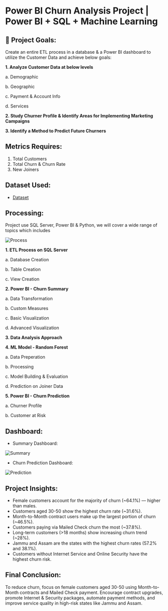 # Power BI Churn Analysis Project | Power BI + SQL + Machine Learning
## 🎯 Project Goals:
Create an entire ETL process in a database & a Power BI dashboard to utilize the Customer Data and achieve below goals:

**1. Analyze Customer Data at below levels**

   a. Demographic

   b. Geographic
  
   c. Payment & Account Info
  
   d. Services
  
**2. Study Churner Profile & Identify Areas for Implementing Marketing Campaigns**

**3. Identify a Method to Predict Future Churners**
## Metrics Requires:
1. Total Customers
2. Total Churn & Churn Rate
3. New Joiners

## Dataset Used:
- <a href= "https://github.com/TrieuTuanVi/Churn_Analysis/commit/6e097e3d31e4cb1d1d0d32e1dba5649e6f9108e8">Dataset</a>

## Processing: 
Project use SQL Server, Power BI & Python, we will cover a wide range of topics which includes

![Process](https://github.com/user-attachments/assets/7468565f-9c94-4ff6-bcf2-a8203f99ec4a)

**1. ETL Process on SQL Server**

   a. Database Creation
  
   b. Table Creation
  
   c. View Creation
  
**2. Power BI - Churn Summary**
   
   a. Data Transformation
  
   b. Custom Measures
  
   c. Basic Visualization
  
   d. Advanced Visualization
  
**3. Data Analysis Approach**


**4. ML Model - Random Forest**

  a. Data Preperation
  
  b. Processing
  
  c. Model Building & Evaluation
  
  d. Prediction on Joiner Data
  
**5. Power BI - Churn Prediction**

  a. Churner Profile
  
  b. Customer at Risk 

## Dashboard:

* Summary Dashboard:
  
![Summary](https://github.com/user-attachments/assets/416ec549-f1fa-44e0-9794-d572fb1420af)

* Churn Prediction Dashboard:

![Prediction](https://github.com/user-attachments/assets/2f2ffaaa-ecaf-43cb-951d-2241091a65f8)

## Project Insights:
- Female customers account for the majority of churn (~64.1%) — higher than males.
- Customers aged 30-50 show the highest churn rate (~31.6%).
- Month-to-Month contract users make up the largest portion of churn (~46.5%).
- Customers paying via Mailed Check churn the most (~37.8%).
- Long-term customers (>18 months) show increasing churn trend (~28%).
- Jammu and Assam are the states with the highest churn rates (57.2% and 38.1%).
- Customers without Internet Service and Online Security have the highest churn risk.

## Final Conclusion:
To reduce churn, focus on female customers aged 30-50 using Month-to-Month contracts and Mailed Check payment. Encourage contract upgrades, promote Internet & Security packages, automate payment methods, and improve service quality in high-risk states like Jammu and Assam.
